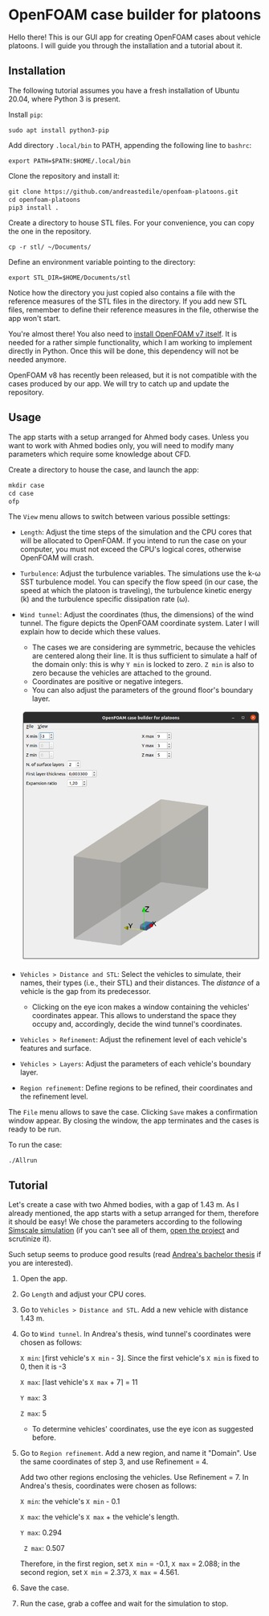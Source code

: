 # OpenFOAM case builder for platoons

Hello there! This is our GUI app for creating OpenFOAM cases about vehicle platoons. I will guide you through the installation and a tutorial about it.

## Installation

The following tutorial assumes you have a fresh installation of Ubuntu 20.04, where Python 3 is present.

Install `pip`:

```
sudo apt install python3-pip
```

Add directory `.local/bin` to PATH, appending the following line to `bashrc`:

```
export PATH=$PATH:$HOME/.local/bin
```

Clone the repository and install it:

```
git clone https://github.com/andreastedile/openfoam-platoons.git
cd openfoam-platoons
pip3 install .
```

Create a directory to house STL files. For your convenience, you can copy the one in the repository.

```
cp -r stl/ ~/Documents/
```

Define an environment variable pointing to the directory:

```
export STL_DIR=$HOME/Documents/stl
```

Notice how the directory you just copied also contains a file with the reference measures of the STL files in the directory. If you add new STL files, remember to define their reference measures in the file, otherwise the app won't start.

You're almost there! You also need to [install OpenFOAM v7 itself](https://openfoam.org/download/7-ubuntu/). It is needed for a rather simple functionality, which I am working to implement directly in Python. Once this will be done, this dependency will not be needed anymore.

OpenFOAM v8 has recently been released, but it is not compatible with the cases produced by our app. We will try to catch up and update the repository.

## Usage

The app starts with a setup arranged for Ahmed body cases. Unless you want to work with Ahmed bodies only, you will need to modify many parameters which require some knowledge about CFD.

Create a directory to house the case, and launch the app:

```
mkdir case
cd case
ofp
```

The `View` menu allows to switch between various possible settings:

- ``Length``: Adjust the time steps of the simulation and the CPU cores that will be allocated to OpenFOAM. If you intend to run the case on your computer, you must not exceed the CPU's logical cores, otherwise OpenFOAM will crash.

- ``Turbulence``: Adjust the turbulence variables. The simulations use the k-ω SST turbulence model. You can specify the flow speed (in our case, the speed at which the platoon is traveling), the turbulence kinetic energy (k) and the turbulence specific dissipation rate (ω).

- ``Wind tunnel``: Adjust the coordinates (thus, the dimensions) of the wind tunnel. The figure depicts the OpenFOAM coordinate system. Later I will explain how to decide which these values.

  - The cases we are considering are symmetric, because the vehicles are centered along their line. It is thus sufficient to simulate a half of the domain only: this is why `Y min` is locked to zero. `Z min` is also to zero because the vehicles are attached to the ground.
  - Coordinates are positive or negative integers.
  - You can also adjust the parameters of the ground floor's boundary layer.

  ![screenshot](https://github.com/AdvancedNetworkingSystems/openfoam-platoons/blob/master/screenshot.png)

- ``Vehicles > Distance and STL``: Select the vehicles to simulate, their names, their types (i.e., their STL) and their distances. The *distance* of a vehicle is the gap from its predecessor.

  - Clicking on the eye icon makes a window containing the vehicles' coordinates appear. This allows to understand the space they occupy and, accordingly, decide the wind tunnel's coordinates.

- ``Vehicles > Refinement``: Adjust the refinement level of each vehicle's features and surface.

- ``Vehicles > Layers``: Adjust the parameters of each vehicle's boundary layer. 

- `Region refinement`: Define regions to be refined, their coordinates and the refinement level.

The `File` menu allows to save the case. Clicking ``Save`` makes a confirmation window appear. By closing the window, the app terminates and the cases is ready to be run.

To run the case:

```
./Allrun
```

## Tutorial

Let's create a case with two Ahmed bodies, with a gap of 1.43 m. As I already mentioned, the app starts with a setup arranged for them, therefore it should be easy! We chose the parameters according to the following [Simscale simulation](https://www.simscale.com/docs/validation-cases/aerodynamics-flow-around-the-ahmed-body/) (if you can't see all of them, [open the project](https://www.simscale.com/projects/gschiaffini/ahmed_body/) and scrutinize it).

Such setup seems to produce good results (read [Andrea's bachelor thesis](https://github.com/andreastedile/bachelor-thesis) if you are interested).

1. Open the app.

2. Go `Length` and adjust your CPU cores.

3. Go to `Vehicles > Distance and STL`. Add a new vehicle with distance 1.43 m.

4. Go to `Wind tunnel`. In Andrea's thesis, wind tunnel's coordinates were chosen as follows:

   `X min`:  ⌊first vehicle's `X min` - 3⌋. Since the first vehicle's `X min` is fixed to 0, then it is -3

   `X max`: ⌈last vehicle's `X max` + 7⌉ = 11

   `Y max`: 3

   `Z max`: 5

   - To determine vehicles' coordinates, use the eye icon as suggested before.

5. Go to `Region refinement`. Add a new region, and name it "Domain". Use the same coordinates of step 3, and use Refinement = 4.

   Add two other regions enclosing the vehicles. Use Refinement = 7. In Andrea's thesis, coordinates were chosen as follows:

   `X min`: the vehicle's `X min` - 0.1

   `X max`: the vehicle's `X max` + the vehicle's length.

   `Y max`: 0.294

   ` Z max`:  0.507

   Therefore, in the first region, set `X min` = -0.1, `X max` = 2.088; in the second region, set `X min` = 2.373, `X max` = 4.561.

6. Save the case.

7. Run the case, grab a coffee and wait for the simulation to stop.